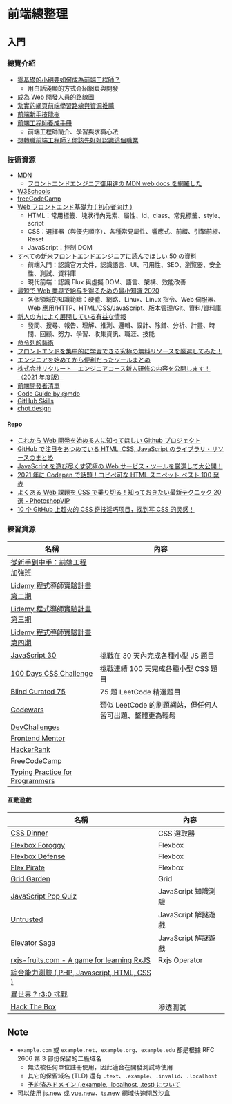 # 前端總整理

## 入門

### 總覽介紹

- [零基礎的小明要如何成為前端工程師？](https://medium.com/hulis-blog/frontend-engineer-guide-297821512f4e)
  - 用白話淺顯的方式介紹網頁與開發
- [成為 Web 開發人員的路線圖](https://github.com/goodjack/developer-roadmap-chinese)
- [紮實的網頁前端學習路線與資源推薦](https://blog.huli.tw/2019/08/21/real-front-end-learning-path/)
- [前端新手技能樹](https://www.youtube.com/playlist?list=PLEfh-m_KG4dbIsiIycniUF8kbzb2RgsUB)
- [前端工程師養成手冊](https://idoc.hexschool.com/tobef2e/chapter1.html)
  - 前端工程師簡介、學習與求職心法
- [想轉職前端工程師？你該先好好認識這個職業](https://forum.gamer.com.tw/C.php?bsn=60561&snA=19606)

### 技術資源

- [MDN](https://developer.mozilla.org/en-US/docs/Web)
  - [フロントエンドエンジニア御用達の MDN web docs を網羅した](https://qiita.com/snakada/items/07347d6ad10ae661fbc6)
- [W3Schools](https://www.w3schools.com/)
- [freeCodeCamp](https://www.freecodecamp.org/learn)
- [Web フロントエンド基礎力 ( 初心者向け )](https://qiita.com/teradonburi/items/43c52d7cffc318e9b1e9)
  - HTML：常用標籤、塊狀行內元素、屬性、id、class、常見標籤、style、script
  - CSS：選擇器（與優先順序）、各種常見屬性、響應式、前綴、引擎前綴、Reset
  - JavaScript：控制 DOM
- [すべての新米フロントエンドエンジニアに読んでほしい 50 の資料](https://qiita.com/suzu-4/items/ea5d802cb0ad16682ae2)
  - 前端入門：認識官方文件，認識語言、UI、可用性、SEO、瀏覽器、安全性、測試、資料庫
  - 現代前端：認識 Flux 與虛擬 DOM、語言、架構、效能改善
- [最短で Web 業界で給与を得るための最小知識 2020](https://qiita.com/mazgi/items/30d77099445288af0bda)
  - 各個領域的知識範疇：硬體、網路、Linux、Linux 指令、Web 伺服器、Web 應用/HTTP、HTML/CSS/JavaScript、版本管理/Git、資料/資料庫
- [新人の方によく展開している有益な情報](https://qiita.com/kazuo_reve/items/d1a3f0ee48e24bba38f1)
  - 發問、搜尋、報告、理解、推測、邏輯、設計、除錯、分析、計畫、時間、回顧、努力、學習、收集資訊、職涯、技能
- [命令列的藝術](https://github.com/jlevy/the-art-of-command-line/blob/master/README-zh-Hant.md)
- [フロントエンドを集中的に学習できる究極の無料リソースを厳選してみた！](https://paiza.hatenablog.com/entry/2022/01/12/143000)
- [エンジニアを始めてから便利だったツールまとめ](https://zenn.dev/nakaatsu/articles/7133e16a0f787c)
- [株式会社リクルート　エンジニアコース新人研修の内容を公開します！（2021 年度版）](https://recruit-tech.co.jp/blog/2021/08/20/recruit-bootcamp-2021/)
- [前端開發者清單](https://github.com/EngineLin/Front-End-Checklist)
- [Code Guide by @mdo](https://codeguide.co/)
- [GitHub Skills](https://skills.github.com/)
- [chot.design](https://chot.design/)

#### Repo

- [これから Web 開発を始める人に知ってほしい Github プロジェクト](https://qiita.com/ozora/items/1c0ac965ca9f51101a93)
- [GitHub で注目をあつめている HTML, CSS, JavaScript のライブラリ・リソースのまとめ](https://coliss.com/articles/build-websites/operation/work/the-52-most-popular-trending-projects.html)
- [JavaScript を遊び尽くす究極の Web サービス・ツールを厳選して大公開！](https://paiza.hatenablog.com/entry/2022/01/27/183000)
- [2021 年に Codepen で話題！コピペ可な HTML スニペット ベスト 100 発表](https://photoshopvip.net/133000)
- [よくある Web 課題を CSS で乗り切る！知っておきたい最新テクニック 20 選 - PhotoshopVIP](https://photoshopvip.net/134168)
- [10 个 GitHub 上超火的 CSS 奇技淫巧项目，找到写 CSS 的灵感！](https://juejin.cn/post/6898482129592647693)

### 練習資源

| 名稱                                                                                      | 內容                                                     |
| ----------------------------------------------------------------------------------------- | -------------------------------------------------------- |
| [從新手到中手：前端工程加強班](https://github.com/aszx87410/frontend-intermediate-course) |                                                          |
| [Lidemy 程式導師實驗計畫第二期](https://github.com/Lidemy/mentor-program-2nd)             |                                                          |
| [Lidemy 程式導師實驗計畫第三期](https://github.com/Lidemy/mentor-program-3rd)             |                                                          |
| [Lidemy 程式導師實驗計畫第四期](https://github.com/Lidemy/mentor-program-4th)             |                                                          |
| [JavaScript 30](https://github.com/wesbos/JavaScript30)                                   | 挑戰在 30 天內完成各種小型 JS 題目                       |
| [100 Days CSS Challenge](https://100dayscss.com/)                                         | 挑戰連續 100 天完成各種小型 CSS 題目                     |
| [Blind Curated 75](https://leetcode.com/list/xoqag3yj/)                                   | 75 題 LeetCode 精選題目                                  |
| [Codewars](https://www.codewars.com/)                                                     | 類似 LeetCode 的刷題網站，但任何人皆可出題、整體更為輕鬆 |
| [DevChallenges](https://devchallenges.io/)                                                |                                                          |
| [Frontend Mentor](https://www.frontendmentor.io/solutions)                                |                                                          |
| [HackerRank](https://www.hackerrank.com/dashboard)                                        |                                                          |
| [FreeCodeCamp](https://www.freecodecamp.org/)                                             |                                                          |
| [Typing Practice for Programmers](https://typing.io/)                                     |                                                          |

#### 互動遊戲

| 名稱                                                                                        | 內容                |
| ------------------------------------------------------------------------------------------- | ------------------- |
| [CSS Dinner](https://flukeout.github.io/)                                                   | CSS 選取器          |
| [Flexbox Foroggy](http://flexboxfroggy.com/)                                                | Flexbox             |
| [Flexbox Defense](http://www.flexboxdefense.com)                                            | Flexbox             |
| [Flex Pirate](https://w3c.hexschool.com/flexbox/cc1c1b71)                                   | Flexbox             |
| [Grid Garden](http://cssgridgarden.com/#zh-tw)                                              | Grid                |
| [JavaScript Pop Quiz](https://js-pop-quiz.now.sh/#/)                                        | JavaScript 知識測驗 |
| [Untrusted](https://alexnisnevich.github.io/untrusted/)                                     | JavaScript 解謎遊戲 |
| [Elevator Saga](http://play.elevatorsaga.com/)                                              | JavaScript 解謎遊戲 |
| [rxjs-fruits.com - A game for learning RxJS](https://www.rxjs-fruits.com/subscribe)         | Rxjs Operator       |
| [綜合能力測驗 ( PHP, Javascript, HTML, CSS )](http://mentor-program.co/huli/game/index.php) |                     |
| [異世界？r3:0 挑戰](https://r30challenge.herokuapp.com/)                                    |                     |
| [Hack The Box](https://www.hackthebox.eu/)                                                  | 滲透測試            |

## Note

- `example.com` 或 `example.net`、`example.org`、`example.edu` 都是根據 RFC 2606 第 3 部份保留的二級域名
  - 無法被任何單位註冊使用，因此適合在開發測試時使用
  - 其它的保留域名 (TLD) 還有 `.text`、`.example`、`.invalid`、`.localhost`
  - [予約済みドメイン (.example, .localhost, .test) について](https://blog.jxck.io/entries/2017-09-27/example-local-test-domains.html)
- 可以使用 [js.new](https://js.new) 或 [vue.new](https://vue.new)、[ts.new](https://ts.new) 網域快速開啟沙盒
